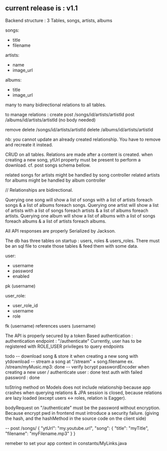 current release is : v1.1
----------------
Backend structure :
3 Tables, songs, artists, albums

songs:
- title
- filename

artists:
- name
- image_url

albums:
- title
- image_url

many to many bidirectional relations to all tables.

to manage relations :
create
post /songs/id/artists/artistId
post /albums/id/artists/artistId
(no body needed)

remove
delete /songs/id/artists/artistId
delete /albums/id/artists/artistId

nb: you cannot update an already created relationship. You have to remove and recreate it instead.

CRUD on all tables. Relations are made after a content is created.
when creating a new song, ytUrl property must be present to perform a download.
cf. post songs schema bellow.

related songs for artists might be handled by song controller 
related artists for albums might be handled by album controller 

// Relationships are  bidirectional.

Querying one song will show a list of songs with a list of artists foreach songs & a list of albums foreach songs.
Querying one artist will show a list of artists with a list of songs foreach artists & a list of albums foreach artists.
Querying one album will show a list of albums with a list of songs foreach albums & a list of artists foreach albums.

All API responses are properly Serialized by Jackson.

The db has three tables on startup : users, roles & users_roles.
There must be an sql file to create those tables & feed them with some data.

user:
- username
- password
- enabled

pk (username)

user_role:
- user_role_id
- username
- role

fk (username) references users (username)

The API is properly secured by a token Based authentication :
authentication endpoint : "/authenticate"
Currently, user has to be registered with ROLE_USER privileges to query endpoints

todo -- download song & store it when creating a new song with ytdownload
-- stream a song at "/stream" + song.filename ex. /stream/myMusic.mp3: done
-- verify bcrypt passwordEncoder when creating a new user / authenticate user : done
test auth with failed password : done

toString method on Models does not include relationship because app crashes when querying relations & JPA session is closed,
because relations are lazy loaded (except users <-> roles, relation is Eagger).
 
bodyRequest on "/authenticate" must be the password without encryption.
Because encrypt pwd in frontend must introduce a security failure.
(giving the hash, and the hashMethod in the source code on the client side)

-- post /songs/
{
    "ytUrl": "my.youtube.url",
    "song": {
        "title": "myTitle",
        "filename": "myFilename.mp3"
    }
}

remeber to set your app context in constants/MyLinks.java

